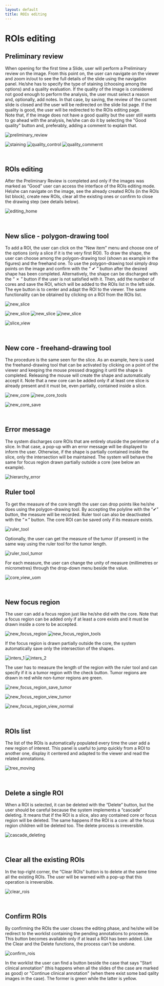 ```yaml
---
layout: default
title: ROIs editing
---
```

# ROIs editing

## Preliminary review
When opening for the first time a Slide, user will perform a Preliminary review on the image. From this point on, the user can navigate on the viewer and zoom in/out to see the full details of the slide using the navigation panel. He/she has to specify the type of staining (choosing among the options) and a quality evaluation. If the quality of the image is considered not good enough to perform the analysis, the user must select a reason and, optionally, add notes. In that case, by saving, the review of the current slide is closed and the user will be redirected on the slide list page. If the quality is good, the user will be redirected to the ROIs editing page.  
Note that, if the image does not have a good quality but the user still wants to go ahead with the analysis, he/she can do it by selecting the "Good quality" button and, preferably, adding a comment to explain that.

![preliminary_review](./img/5.preliminary_review.png)


![staining](./img/6.staining.png)
![quality_control](./img/7.quality_control.png)
![quality_commernt](./img/7.2.comment.png)

&nbsp;

## ROIs editing

After the Preliminary Review is completed and only if the images was marked as “Good” user can access the interface of the ROIs editing mode. He\she can navigate on the image, see the already created ROIs (in the ROIs list block), create new ROIs, clear all the existing ones or confirm to close the drawing step (see details below).

![editing_home](./img/8.editing_home.png)

&nbsp;

## New slice - polygon-drawing tool
To add a ROI, the user can click on the "New item" menu and choose one of the options (only a slice if it is the very first ROI). To draw the shape, the user can choose among the polygon-drawing tool (shown as example in the figures) and the freehand one. To use the polygon-drawing tool simply drop points on the image and confirm with the “ ✔ ” button after the desired shape has been completed. Alternatively, the shape can be discharged with the “ ✗ ” button if the user is not satisfied with it. Then, add the number of cores and save the ROI, which will be added to the ROIs list in the left side. The eye button is to center and adapt the ROI to the viewer. The same functionality can be obtained by clicking on a ROI from the ROIs list.

![new_slice](./img/9.new_slice.png)

![new_slice](./img/10.new_slice_tools.png)
![new_slice](./img/11.new_slice_accept.png)
![new_slice](./img/12.new_slice_save.png)


![slice_view](./img/13.slice_view.png)

&nbsp;

## New core - freehand-drawing tool
The procedure is the same seen for the slice. As an example, here is used the freehand-drawing tool that can be activated by clicking on a point of the viewer and keeping the mouse pressed dragging it until the shape is completed. Releasing the mouse will create the shape and automatically accept it. Note that a new core can be added only if at least one slice is already present and it must be, even partially, contained inside a slice.

![new_core](./img/14.new_core.png)
![new_core_tools](./img/15.new_core_tools.png)

![new_core_save](./img/16.new_core_save.png)

&nbsp;

## Error message
The system discharges core ROIs that are entirely otuside the perimeter of a slice. In that case, a pop-up with an error message will be displayed to inform the user. Otherwise, if the shape is partially contained inside the slice, only the intersection will be maintained. The system will behave the same for focus region drawn partially outside a core (see below an example).  

![hierarchy_error](./img/17.hierarchy_error.png)

## Ruler tool
To get the measure of the core length the user can drop points like he/she does using the polygon-drawing tool. By accepting the polyline with the “✔” button, the measure will be recorded. Ruler tool can also be deactivated with the “✗” button. The core ROI can be saved only if its measure exists.

![ruler_tool](./img/18.ruler_tool.png)

Optionally, the user can get the measure of the tumor (if present) in the same way using the ruler tool for the tumor length.

![ruler_tool_tumor](./img/18.2.ruler_tool_tumor.png)

For each measure, the user can change the unity of measure (millimetres or micrometres) through the drop-down menu beside the value. 

![core_view_uom](./img/18.4.core_view_uom.png)

&nbsp;

## New focus region
The user can add a focus region just like he/she did with the core. Note that a focus region can be added only if at least a core exists and it must be drawn inside a core to be accepted.

![new_focus_region](./img/19.new_focus_region.png)
![new_focus_region_tools](./img/20.new_focus_region_tools.png)

If the focus region is drawn partially outside the core, the system automatically save only the intersection of the shapes.

![inters_1](./img/19.fr_inters_1.png)
![inters_2](./img/19.fr_inters_2.png)

The user has to measure the length of the region with the ruler tool and can specify if it is a tumor region with the check button. Tumor regions are drawn in red while non-tumor regions are green.

![new_focus_region_save_tumor](./img/21.new_focus_region_save_tumor.png) 	

![new_focus_region_view_tumor](./img/22.new_focus_region_view_tumor.png)

![new_focus_region_view_normal](./img/24.new_focus_region_view_normal.png)

&nbsp;

## ROIs list
The list of the ROIs is automatically populated every time the user add a new region of interest. This panel is useful to jump quickly from a ROI to another one, display it centered and adapted to the viewer and read the related annotations.

![tree_moving](./img/23.tree_moving.png)

&nbsp;

## Delete a single ROI
When a ROI is selected, it can be deleted with the “Delete” button, but the user should be careful because the system implements a “cascade” deleting. It means that if the ROI is a slice, also any contained core or focus region will be deleted. The same happens if the ROI is a core: all the focus region children will be deleted too. The delete process is irreversible.

![cascade_deleting](./img/25.cascade_deleting.png)

&nbsp;

## Clear all the existing ROIs
In the top-right corner, the “Clear ROIs” button is to delete at the same time all the existing ROIs. The user will be warned with a pop-up that this operation is irreversible.  


![clear_rois](./img/26.clear_rois.png) 

&nbsp;

## Confirm ROIs

By confirming the ROIs the user closes the editing phase, and he/she will be redirect to the worklist containing the pending annotations to proceede. This button becomes available only if at least a ROI has been added. Like the Clear and the Delete functions, the process can't be undone. 

![confirm_rois](./img/28.confirm_rois.png)

In the worklist the user can find a button beside the case that says "Start clinical annotation" (this happens when all the slides of the case are marked as good) or "Continue clinical annotation" (when there exist some bad qality images in the case). The former is green while the latter is yellow.

&nbsp;
